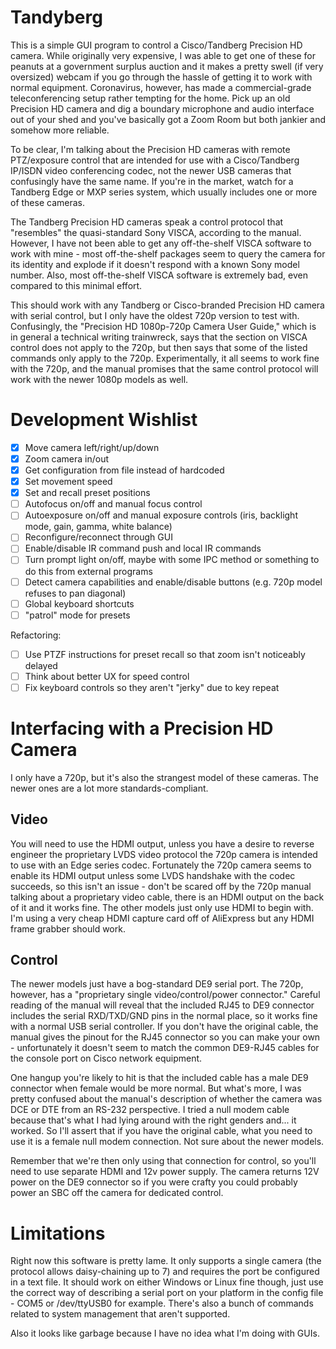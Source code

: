 # Tandyberg

This is a simple GUI program to control a Cisco/Tandberg Precision HD camera.
While originally very expensive, I was able to get one of these for peanuts
at a government surplus auction and it makes a pretty swell (if very
oversized) webcam if you go through the hassle of getting it to work with
normal equipment. Coronavirus, however, has made a commercial-grade
teleconferencing setup rather tempting for the home. Pick up an old Precision
HD camera and dig a boundary microphone and audio interface out of your shed
and you've basically got a Zoom Room but both jankier and somehow more
reliable.

To be clear, I'm talking about the Precision HD cameras with remote
PTZ/exposure control that are intended for use with a Cisco/Tandberg IP/ISDN
video conferencing codec, not the newer USB cameras that confusingly have the
same name. If you're in the market, watch for a Tandberg Edge or MXP series
system, which usually includes one or more of these cameras.

The Tandberg Precision HD cameras speak a control protocol that "resembles"
the quasi-standard Sony VISCA, according to the manual. However, I have not
been able to get any off-the-shelf VISCA software to work with mine - most
off-the-shelf packages seem to query the camera for its identity and explode
if it doesn't respond with a known Sony model number. Also, most
off-the-shelf VISCA software is extremely bad, even compared to this minimal
effort.

This should work with any Tandberg or Cisco-branded Precision HD camera with
serial control, but I only have the oldest 720p version to test with.
Confusingly, the "Precision HD 1080p-720p Camera User Guide," which is in
general a technical writing trainwreck, says that the section on VISCA
control does not apply to the 720p, but then says that some of the listed
commands only apply to the 720p. Experimentally, it all seems to work fine
with the 720p, and the manual promises that the same control protocol will
work with the newer 1080p models as well.

# Development Wishlist

* [X] Move camera left/right/up/down
* [X] Zoom camera in/out
* [X] Get configuration from file instead of hardcoded
* [X] Set movement speed
* [X] Set and recall preset positions
* [ ] Autofocus on/off and manual focus control
* [ ] Autoexposure on/off and manual exposure controls (iris, backlight mode, gain, gamma, white balance)
* [ ] Reconfigure/reconnect through GUI
* [ ] Enable/disable IR command push and local IR commands
* [ ] Turn prompt light on/off, maybe with some IPC method or something to do this from external programs
* [ ] Detect camera capabilities and enable/disable buttons (e.g. 720p model refuses to pan diagonal)
* [ ] Global keyboard shortcuts
* [ ] "patrol" mode for presets

Refactoring:

* [ ] Use PTZF instructions for preset recall so that zoom isn't noticeably delayed
* [ ] Think about better UX for speed control
* [ ] Fix keyboard controls so they aren't "jerky" due to key repeat

# Interfacing with a Precision HD Camera

I only have a 720p, but it's also the strangest model of these cameras. The
newer ones are a lot more standards-compliant.

## Video

You will need to use the HDMI output, unless you have a desire to reverse
engineer the proprietary LVDS video protocol the 720p camera is intended to
use with an Edge series codec. Fortunately the 720p camera seems to enable
its HDMI output unless some LVDS handshake with the codec succeeds, so this
isn't an issue - don't be scared off by the 720p manual talking about a
proprietary video cable, there is an HDMI output on the back of it and it
works fine. The other models just only use HDMI to begin with. I'm using a
very cheap HDMI capture card off of AliExpress but any HDMI frame grabber
should work.

## Control

The newer models just have a bog-standard DE9 serial port. The 720p, however,
has a "proprietary single video/control/power connector." Careful reading of
the manual will reveal that the included RJ45 to DE9 connector includes the
serial RXD/TXD/GND pins in the normal place, so it works fine with a normal USB
serial controller. If you don't have the original cable, the manual gives the
pinout for the RJ45 connector so you can make your own - unfortunately it
doesn't seem to match the common DE9-RJ45 cables for the console port on Cisco
network equipment.

One hangup you're likely to hit is that the included cable has a male DE9
connector when female would be more normal. But what's more, I was pretty
confused about the manual's description of whether the camera was DCE or
DTE from an RS-232 perspective. I tried a null modem cable because that's
what I had lying around with the right genders and... it worked. So I'll
assert that if you have the original cable, what you need to use it is a
female null modem connection. Not sure about the newer models.

Remember that we're then only using that connection for control, so you'll
need to use separate HDMI and 12v power supply. The camera returns 12V power
on the DE9 connector so if you were crafty you could probably power an SBC
off the camera for dedicated control.

# Limitations

Right now this software is pretty lame. It only supports a single camera (the
protocol allows daisy-chaining up to 7) and requires the port be configured
in a text file. It should work on either Windows or Linux fine though, just
use the correct way of describing a serial port on your platform in the config
file - COM5 or /dev/ttyUSB0 for example. There's also a bunch of commands
related to system management that aren't supported.

Also it looks like garbage because I have no idea what I'm doing with GUIs.